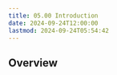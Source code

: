 ```yaml
---
title: 05.00 Introduction
date: 2024-09-24T12:00:00
lastmod: 2024-09-24T05:54:42
---
```


## Overview
